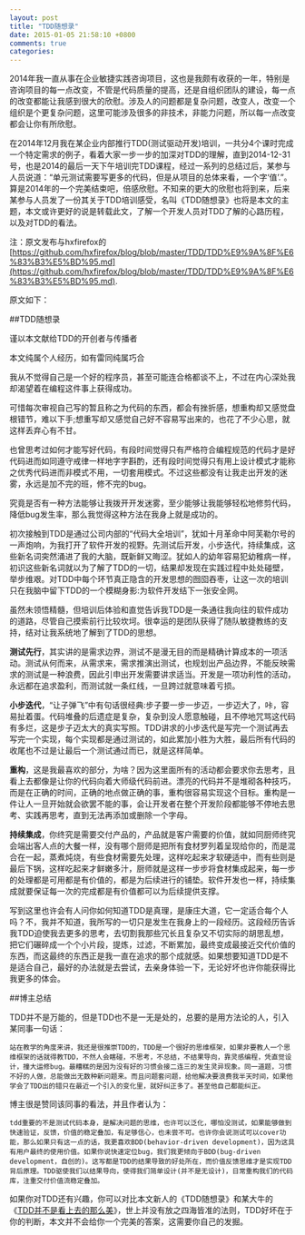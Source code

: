```yaml
---
layout: post
title: "TDD随想录"
date: 2015-01-05 21:58:10 +0800
comments: true
categories: 
---
```

2014年我一直从事在企业敏捷实践咨询项目，这也是我颇有收获的一年，特别是咨询项目的每一点改变，不管是代码质量的提高，还是自组织团队的建设，每一点的改变都能让我感到很大的欣慰。涉及人的问题都是复杂问题，改变人，改变一个组织是个更复杂问题，这里可能涉及很多的非技术，非能力问题，所以每一点改变都会让你有所欣慰。

在2014年12月我在某企业内部推行TDD(测试驱动开发)培训，一共分4个课时完成一个特定需求的例子，看着大家一步一步的加深对TDD的理解，直到2014-12-31号，也是2014的最后一天下午培训完TDD课程，经过一系列的总结过后，某参与人员说道：“单元测试需要写更多的代码，但是从项目的总体来看，一个字‘值’.”。算是2014年的一个完美结束吧，倍感欣慰。不知来的更大的欣慰也将到来，后来某参与人员发了一份其关于TDD培训感受，名叫《TDD随想录》也将是本文的主题，本文或许更好的说是转载此文，了解一个开发人员对TDD了解的心路历程，以及对TDD的看法。

注：原文发布与hxfirefox的[https://github.com/hxfirefox/blog/blob/master/TDD/TDD%E9%9A%8F%E6%83%B3%E5%BD%95.md](https://github.com/hxfirefox/blog/blob/master/TDD/TDD%E9%9A%8F%E6%83%B3%E5%BD%95.md).

原文如下：

##TDD随想录

谨以本文献给TDD的开创者与传播者

本文纯属个人经历，如有雷同纯属巧合

我从不觉得自己是一个好的程序员，甚至可能连合格都谈不上，不过在内心深处我却渴望着在编程这件事上获得成功。

可惜每次审视自己写的暂且称之为代码的东西，都会有挫折感，想重构却又感觉盘根错节，难以下手;想重写却又感觉自己好不容易写出来的，也花了不少心思，就这样丢弃心有不甘。

也曾思考过如何才能写好代码，有段时间觉得只有严格符合编程规范的代码才是好代码进而如同遵守戒律一样地字字斟酌，还有段时间觉得只有用上设计模式才能称之优秀代码进而非模式不用，一切套用模式。不过这些都没有让我走出开发的迷雾，永远是加不完的班，修不完的bug。

究竟是否有一种方法能够让我拨开开发迷雾，至少能够让我能够轻松地修剪代码，降低bug发生率，那么我觉得这种方法在我身上就是成功的。

初次接触到TDD是通过公司内部的“代码大全培训”，犹如十月革命中阿芙勒尔号的一声炮响，为我打开了软件开发的视野。先测试后开发，小步迭代，持续集成，这些新名词突然涌进了我的大脑，既新鲜又晦涩。犹如人的幼年容易犯幼稚病一样，初识这些新名词就以为了解了TDD的一切，结果却发现在实践过程中处处碰壁，举步维艰。对TDD中每个环节真正隐含的开发思想的囫囵吞枣，让这一次的培训只在我脑中留下TDD的一个模糊身影:为软件开发结下一张安全网。

虽然未领悟精髓，但培训后体验和直觉告诉我TDD是一条通往我向往的软件成功的道路，尽管自己摸索前行比较坎坷。很幸运的是团队获得了随队敏捷教练的支持，结对让我系统地了解到了TDD的思想。

**测试先行**，其实讲的是需求边界，测试不是漫无目的而是精确计算成本的一项活动。测试从何而来，从需求来，需求推演出测试，也规划出产品边界，不能反映需求的测试是一种浪费，因此引申出开发需要讲求适当。开发是一项功利性的活动，永远都在追求盈利，而测试就一条红线，一旦跨过就意味着亏损。

**小步迭代**，“让子弹飞”中有句话很经典:步子要一步一步迈，一步迈大了，咔，容易扯着蛋。代码堆叠的后遗症是复杂，复杂到没人愿意触碰，且不停地咒骂这代码有多烂，这是步子迈太大的真实写照。TDD讲求的小步迭代是写完一个测试再去写完一个实现，每个实现都是通过测试的，如此累加小胜为大胜，最后所有代码的收尾也不过是让最后一个测试通过而已，就是这样简单。

**重构**，这是我最喜欢的部分，为啥？因为这里面所有的活动都会要求你去思考，且看上去都像是让你的代码向着大师级代码前进。漂亮的代码并不是堆砌各种技巧，而是在正确的时间，正确的地点做正确的事，重构很容易实现这个目标。重构是一件让人一旦开始就会欲罢不能的事，会让开发者在整个开发阶段都能够不停地去思考、实践再思考，直到无法再添加或删除一个字母。

**持续集成**，你终究是需要交付产品的，产品就是客户需要的价值，就如同厨师终究会端出客人点的大餐一样，没有哪个厨师是把所有食材罗列着呈现给你的，而是混合在一起，蒸煮炖烧，有些食材需要先处理，这样吃起来才软硬适中，而有些则是最后下锅，这样吃起来才鲜嫩多汁，厨师就是这样一步步将食材集成起来，每一步的处理都是可用都是有价值的，都是为后续进行的铺垫。软件开发也一样，持续集成就要保证每一次的完成都是有价值都可以为后续提供支撑。

写到这里也许会有人问你如何知道TDD是真理，是康庄大道，它一定适合每个人吗？不，我并不知道，我所写的一切只是发生在我身上的一段经历。这段经历告诉我TDD迫使我去更多的思考，去切割我那些冗长且复杂又不切实际的胡思乱想，把它们碾碎成一个个小片段，提炼，过滤，不断累加，最终变成最接近交代价值的东西，而这最终的东西正是我一直在追求的那个成就感。如果想要知道TDD是不是适合自己，最好的办法就是去尝试，去亲身体验一下，无论好坏也许你能获得比我更多的体会。


##博主总结

TDD并不是万能的，但是TDD也不是一无是处的，总要的是用方法论的人，引入某同事一句话：

	站在教学的角度来讲，我还是很推崇TDD的，TDD是一个很好的思维框架，如果非要教人一个思维框架的话就得教TDD，不然人会瞎碰，不思考，不总结，不结果导向，靠灵感编程，凭直觉设计，撞大运修bug。最糟糕的是因为没有好的习惯会接二连三的发生灵异现象。同一道题，习惯不好的人做，总能做出无数种新问题来。而且问题套问题，给他解决要浪费我半天时间，如果他学会了TDD出的错只在最近一个引入的变化里，就好纠正多了。甚至他自己都能纠正。

博主很是赞同该同事的看法，并且作者认为：

	tdd重要的不是测试代码本身，是解决问题的思维，也许可以泛化，哪怕没测试，如果能够做到快速验证，反馈，价值的稳定叠加，有足够信心，也未尝不可。也许你会说测试可以cover功能，那么如果只有这一点的话，我更喜欢BDD(behavior-driven development)，因为这具有用户最终的使用价值。如果你说快速定位bug，我们我更倾向于BDD(bug-driven development，自创的)。这写都是TDD的结果导致的好处所在，而价值反馈思维才是实现TDD背后原理。TDD驱使我们以结果导向，使得我们简单设计(并不是无设计)，日常重构我们的代码库，注重交付价值流稳定叠加。

如果你对TDD还有兴趣，你可以对比本文新人的《TDD随想录》和某大牛的《[TDD并不是看上去的那么美](http://coolshell.cn/articles/3649.html)》，世上并没有放之四海皆准的法则，TDD好坏在于你的判断，本文并不会给你一个完美的答案，这需要你自己的发掘。



